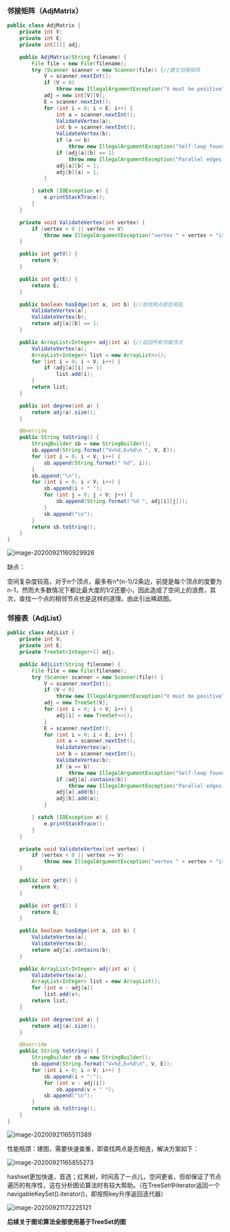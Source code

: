 ### 邻接矩阵（AdjMatrix）

```java
public class AdjMatrix {
    private int V;
    private int E;
    private int[][] adj;

    public AdjMatrix(String filename) {
        File file = new File(filename);
        try (Scanner scanner = new Scanner(file)) {//建立邻接矩阵
            V = scanner.nextInt();
            if (V < 0)
                throw new IllegalArgumentException("V must be positive");
            adj = new int[V][V];
            E = scanner.nextInt();
            for (int i = 0; i < E; i++) {
                int a = scanner.nextInt();
                ValidateVertex(a);
                int b = scanner.nextInt();
                ValidateVertex(b);
                if (a == b)
                    throw new IllegalArgumentException("Self-loop founded");
                if (adj[a][b] == 1)
                    throw new IllegalArgumentException("Parallel edges founded");
                adj[a][b] = 1;
                adj[b][a] = 1;
            }

        } catch (IOException e) {
            e.printStackTrace();
        }
    }

    private void ValidateVertex(int vertex) {
        if (vertex < 0 || vertex >= V)
            throw new IllegalArgumentException("vertex " + vertex + "is invalid");
    }

    public int getV() {
        return V;
    }

    public int getE() {
        return E;
    }

    public boolean hasEdge(int a, int b) {//查找两点是否相连
        ValidateVertex(a);
        ValidateVertex(b);
        return adj[a][b] == 1;
    }

    public ArrayList<Integer> adj(int a) {//返回所有邻接顶点
        ValidateVertex(a);
        ArrayList<Integer> list = new ArrayList<>();
        for (int i = 0; i < V; i++) {
            if (adj[a][i] == 1)
                list.add(i);
        }
        return list;
    }

    public int degree(int a) {
        return adj(a).size();
    }

    @Override
    public String toString() {
        StringBuilder sb = new StringBuilder();
        sb.append(String.format("V=%d,E=%d\n ", V, E));
        for (int i = 0; i < V; i++) {
            sb.append(String.format(" %d", i));
        }
        sb.append("\n");
        for (int i = 0; i < V; i++) {
            sb.append(i + " ");
            for (int j = 0; j < V; j++) {
                sb.append(String.format("%d ", adj[i][j]));
            }
            sb.append("\n");
        }
        return sb.toString();
    }
}
```

![image-20200921160929926](https://imagebag.oss-cn-chengdu.aliyuncs.com/img/image-20200921160929926.png)

缺点：

空间复杂度较高，对于n个顶点，最多有n*(n-1)/2条边，前提是每个顶点的度要为n-1，然而大多数情况下都比最大度的1/2还要小，因此造成了空间上的浪费，其次，查找一个点的相邻节点也是这样的道理。由此引出稀疏图。

### 邻接表（AdjList）

```java
public class AdjList {
    private int V;
    private int E;
    private TreeSet<Integer>[] adj;

    public AdjList(String filename) {
        File file = new File(filename);
        try (Scanner scanner = new Scanner(file)) {
            V = scanner.nextInt();
            if (V < 0)
                throw new IllegalArgumentException("V must be positive");
            adj = new TreeSet[V];
            for (int i = 0; i < V; i++) {
                adj[i] = new TreeSet<>();
            }
            E = scanner.nextInt();
            for (int i = 0; i < E; i++) {
                int a = scanner.nextInt();
                ValidateVertex(a);
                int b = scanner.nextInt();
                ValidateVertex(b);
                if (a == b)
                    throw new IllegalArgumentException("Self-loop founded");
                if (adj[a].contains(b))
                    throw new IllegalArgumentException("Parallel edges founded");
                adj[a].add(b);
                adj[b].add(a);
            }

        } catch (IOException e) {
            e.printStackTrace();
        }
    }

    private void ValidateVertex(int vertex) {
        if (vertex < 0 || vertex >= V)
            throw new IllegalArgumentException("vertex " + vertex + "is invalid");
    }

    public int getV() {
        return V;
    }

    public int getE() {
        return E;
    }

    public boolean hasEdge(int a, int b) {
        ValidateVertex(a);
        ValidateVertex(b);
        return adj[a].contains(b);
    }

    public ArrayList<Integer> adj(int a) {
        ValidateVertex(a);
        ArrayList<Integer> list = new ArrayList();
        for (int v : adj[a])
            list.add(v);
        return list;
    }

    public int degree(int a) {
        return adj(a).size();
    }

    @Override
    public String toString() {
        StringBuilder sb = new StringBuilder();
        sb.append(String.format("V=%d,E=%d\n", V, E));
        for (int i = 0; i < V; i++) {
            sb.append(i + ":");
            for (int v : adj[i])
                sb.append(v + " ");
            sb.append("\n");
        }
        return sb.toString();
    }
}
```

![image-20200921165511389](https://imagebag.oss-cn-chengdu.aliyuncs.com/img/image-20200921165511389.png)

性能瓶颈：建图，需要快速查重，即查找两点是否相连，解决方案如下：

![image-20200921165855273](https://imagebag.oss-cn-chengdu.aliyuncs.com/img/image-20200921165855273.png)

hashset更加快速，首选；红黑树，时间高了一点儿，空间更省，但却保证了节点遍历的有序性，这在分析图论算法时有较大帮助。（在TreeSet中iterator返回一个navigableKeySet().iterator()，即按照key升序返回迭代器）

![image-20200921172225121](https://imagebag.oss-cn-chengdu.aliyuncs.com/img/image-20200921172225121.png)

**后续关于图论算法全部使用基于TreeSet的图**